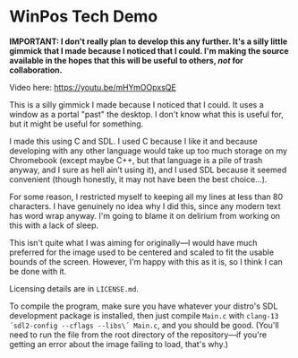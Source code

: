 ﻿
# WinPos Tech Demo

**IMPORTANT:  I don't really plan to develop this any further.  It's a silly
little gimmick that I made because I noticed that I could.  I'm making the
source available in the hopes that this will be useful to others, _not_ for
collaboration.**

Video here:  https://youtu.be/mHYmOOpxsQE

This is a silly gimmick I made because I noticed that I could.  It uses a
window as a portal "past" the desktop.  I don't know what this is useful for,
but it might be useful for something.

I made this using C and SDL.  I used C because I like it and because developing
with any other language would take up too much storage on my Chromebook (except
maybe C++, but that language is a pile of trash anyway, and I sure as hell
ain't using it), and I used SDL because it seemed convenient (though honestly,
it may not have been the best choice…).

For some reason, I restricted myself to keeping all my lines at less than 80
characters.  I have genuinely no idea why I did this, since any modern text
has word wrap anyway.  I'm going to blame it on delirium from working on this
with a lack of sleep.

This isn't quite what I was aiming for originally—I would have much preferred
for the image used to be centered and scaled to fit the usable bounds of the
screen.  However, I'm happy with this as it is, so I think I can be done with
it.

Licensing details are in `LICENSE.md`.

To compile the program, make sure you have whatever your distro's SDL
development package is installed, then just compile `Main.c` with `clang-13
´sdl2-config --cflags --libs\´ Main.c`, and you should be good.  (You'll need
to run the file from the root directory of the repository—if you're getting an
error about the image failing to load, that's why.)
